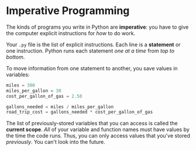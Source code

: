 # Imperative Programming
The kinds of programs you write in Python are **imperative**:
you have to give the computer explicit instructions for _how_ to do work.

Your `.py` file is the list of explicit instructions.
Each line is a **statement** or one instruction.
Python runs each statement _one at a time_ from _top to bottom_.

To move information from one statement to another, you save values in variables:
```python
miles = 300
miles_per_gallon = 30
cost_per_gallon_of_gas = 2.50

gallons_needed = miles / miles_per_gallon
road_trip_cost = gallons_needed * cost_per_gallon_of_gas
```

The list of previously-stored variables that you can access is called the **current scope**.
_All_ of your variable and function names must have values by the time the code runs.
Thus, you can only access values that you've stored _previously_.
You can't look into the future.
